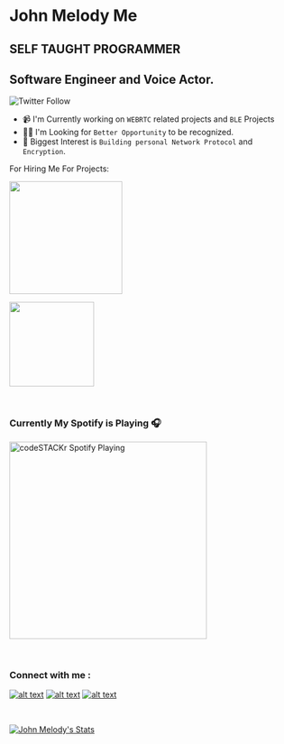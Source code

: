 # John Melody Me
## SELF TAUGHT PROGRAMMER
## Software Engineer and Voice Actor.

![Twitter Follow](https://img.shields.io/twitter/follow/johnmelodyme?label=@Johnmelodyme&logo=twitter&style=for-the-badge)


- 📹 I'm Currently working on `WEBRTC` related projects and `BLE` Projects
- 👨‍💻 I'm Looking for `Better Opportunity` to be recognized.
- 🔐 Biggest Interest is `Building personal Network Protocol` and `Encryption`.


For Hiring Me For Projects:
</br> 

[<img src="https://s3.amazonaws.com/fjds/gig_company/original/20/freelancer-logo.png?1587072521" alt="" width="200" />](https://www.freelancer.com/u/johnmelodyme)

[<img src="https://www.gigworks.co/assets/img/home-logo.png" alt="" width="150" />](https://www.gigworks.co/my/profile/view/johnmelodyme)


<!-- [<img src="https://devrant.com/static/devrant/img/devrant-landing-banner.png" alt="" width="350" />](https://devrant.com/users/johnmelodyme) -->

</br>

### Currently My Spotify is Playing 🎧

[<img src="https://now-playing-codestackr.vercel.app/api/spotify-playing" alt="codeSTACKr Spotify Playing" width="350" />](https://open.spotify.com/user/22sblyn4dsymya3xinw3umhai)

</br>

### Connect with me :
[![alt text][1.1]][1]
[![alt text][2.1]][2]
[![alt text][3.1]][3]



[1.1]: http://i.imgur.com/tXSoThF.png "http://www.twitter.com/johnmelodyme"
[2.1]: http://i.imgur.com/P3YfQoD.png "http://www.facebook.com/johnmelodyme"
[3.1]: http://i.imgur.com/0o48UoR.png "http://www.github.com/johnmelodyme"


[1]: http://www.twitter.com/johnmelodyme
[2]: http://www.facebook.com/johnmelodyme
[3]: http://www.github.com/johnmelodyme


</br>

[![John Melody's Stats](https://github-readme-stats.vercel.app/api?username=johnmelodyme&show_icons=true&theme=tokyonight)](https://github.com/anuraghazra/github-readme-stats)

<!--[![Top Langs](https://github-readme-stats.vercel.app/api/top-langs/?username=johnmelodyme&langs_count=)](https://github.com/anuraghazra/github-readme-stats)-->
